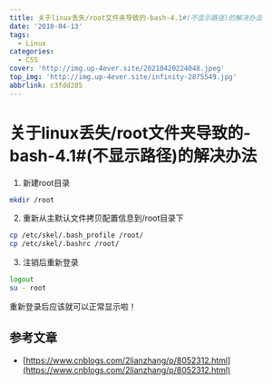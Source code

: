 ```yaml
---
title: 关于linux丢失/root文件夹导致的-bash-4.1#(不显示路径)的解决办法
date: '2018-04-13'
tags:
  - Linux
categories:
  - CSS
cover: 'http://img.up-4ever.site/20210420224048.jpeg'
top_img: 'http://img.up-4ever.site/infinity-2875549.jpg'
abbrlink: c3fdd285
---
```

# 关于linux丢失/root文件夹导致的-bash-4.1#(不显示路径)的解决办法

1. 新建root目录

```sh
mkdir /root
```
2. 重新从主默认文件拷贝配置信息到/root目录下

```sh
cp /etc/skel/.bash_profile /root/
cp /etc/skel/.bashrc /root/
```
3. 注销后重新登录

```sh
logout
su - root
```
重新登录后应该就可以正常显示啦！

## 参考文章

- [https://www.cnblogs.com/2lianzhang/p/8052312.html](https://www.cnblogs.com/2lianzhang/p/8052312.html)